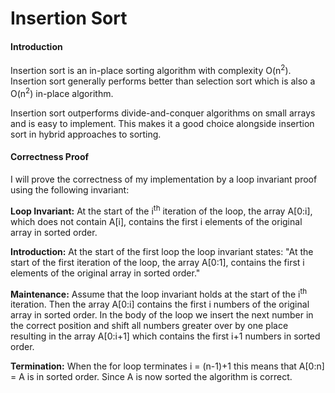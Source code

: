 Insertion Sort
====

#### Introduction

Insertion sort is an in-place sorting algorithm with complexity O(n<sup>2</sup>). Insertion sort generally performs better than selection sort which is also a O(n<sup>2</sup>) in-place algorithm.

Insertion sort outperforms divide-and-conquer algorithms on small arrays and is easy to implement. This makes it a good choice alongside insertion sort in hybrid approaches to sorting.

#### Correctness Proof

I will prove the correctness of my implementation by a loop invariant proof using the following invariant:

**Loop Invariant:** At the start of the i<sup>th</sup> iteration of the loop, the array A[0:i], which does not contain A[i], contains the first i elements of the original array in sorted order.

**Introduction:** At the start of the first loop the loop invariant states: "At the start of the first iteration of the loop, the array A[0:1], contains the first i elements of the original array in sorted order."

**Maintenance:** Assume that the loop invariant holds at the start of the i<sup>th</sup> iteration. Then the array A[0:i] contains the first i numbers of the original array in sorted order. In the body of the loop we insert the next number in the correct position and shift all numbers greater over by one place resulting in the array A[0:i+1] which contains the first i+1 numbers in sorted order.

**Termination:** When the for loop terminates i = (n-1)+1 this means that A[0:n] = A is in sorted order. Since A is now sorted the algorithm is correct.